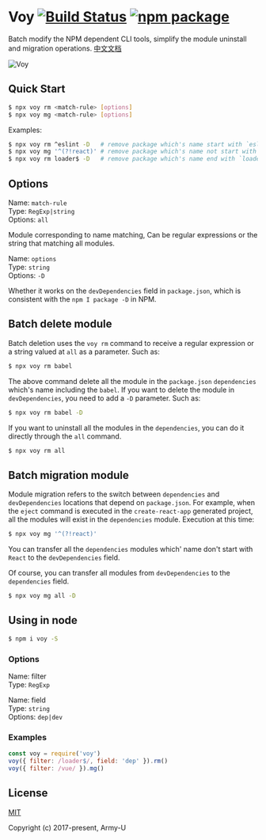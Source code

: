 # Voy [![Build Status](https://img.shields.io/travis/Army-U/voy.svg?style=flat-square)](https://travis-ci.org/Army-U/voy) [![npm package](https://img.shields.io/npm/v/voy.svg?style=flat-square)](https://www.npmjs.com/package/voy)

Batch modify the NPM dependent CLI tools, simplify the module uninstall and migration operations. [中文文档](README.zh-cn.md)

![Voy](https://user-images.githubusercontent.com/11404005/40111668-209fa756-5936-11e8-8b52-4333a687aa4f.png)

## Quick Start

``` bash
$ npx voy rm <match-rule> [options]
$ npx voy mg <match-rule> [options]
```

Examples:

``` bash
$ npx voy rm ^eslint -D   # remove package which's name start with `eslint` in `devDependencies`
$ npx voy mg '^(?!react)' # remove package which's name not start with `react` in `dependencies`
$ npx voy rm loader$ -D   # remove package which's name end with `loader` in `devDependencies`
```

## Options

Name: `match-rule`<br>
Type: `RegExp|string`<br>
Options: `all`

Module corresponding to name matching, Can be regular expressions or the string that matching all modules.

Name: `options`<br>
Type: `string`<br>
Options: `-D`

Whether it works on the `devDependencies` field in `package.json`, which is consistent with the `npm I package -D` in NPM.

## Batch delete module

Batch deletion uses the `voy rm` command to receive a regular expression or a string valued at `all` as a parameter. Such as:

```bash
$ npx voy rm babel
```

The above command delete all the module in the `package.json` `dependencies` which's name including the `babel`. If you want to delete the module in `devDependencies`, you need to add a `-D` parameter. Such as:

```bash
$ npx voy rm babel -D
```

If you want to uninstall all the modules in the `dependencies`, you can do it directly through the `all` command.

```bash
$ npx voy rm all
```

## Batch migration module

Module migration refers to the switch between `dependencies` and `devDependencies` locations that depend on `package.json`. For example, when the `eject` command is executed in the `create-react-app` generated project, all the modules will exist in the `dependencies` module. Execution at this time:

```bash
$ npx voy mg '^(?!react)'
```

You can transfer all the `dependencies` modules which' name don't start with `React` to the `devDependencies` field.

Of course, you can transfer all modules from `devDependencies` to the `dependencies` field.

```bash
$ npx voy mg all -D
```

## Using in node

```bash
$ npm i voy -S
```

### Options

Name: filter<br>
Type: `RegExp`

Name: field<br>
Type: `string`<br>
Options: `dep|dev`

### Examples

```js
const voy = require('voy')
voy({ filter: /loader$/, field: 'dep' }).rm()
voy({ filter: /vue/ }).mg()
```

## License

[MIT](https://opensource.org/licenses/MIT)

Copyright (c) 2017-present, Army-U
